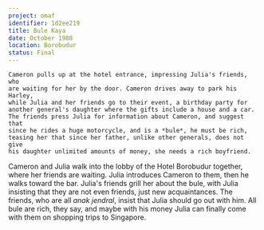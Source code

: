 ```yaml
---
project: omaf
identifier: 1d2ee219
title: Bule Kaya
date: October 1988 
location: Borobudur
status: Final
---
```


``` synopsis}
Cameron pulls up at the hotel entrance, impressing Julia's friends, who
are waiting for her by the door. Cameron drives away to park his Harley,
while Julia and her friends go to their event, a birthday party for
another general's daughter where the gifts include a house and a car.
The friends press Julia for information about Cameron, and suggest that
since he rides a huge motorcycle, and is a *bule*, he must be rich,
teasing her that since her father, unlike other generals, does not give
his daughter unlimited amounts of money, she needs a rich boyfriend.
```


Cameron and Julia walk into the lobby of the Hotel Borobudur together,
where her friends are waiting. Julia introduces Cameron to them, then he
walks toward the bar. Julia's friends grill her about the bule, with
Julia insisting that they are not even friends, just new acquaintances.
The friends, who are all *anak jendral*, insist that Julia should go out
with him. All bule are rich, they say, and maybe with his money Julia
can finally come with them on shopping trips to Singapore.